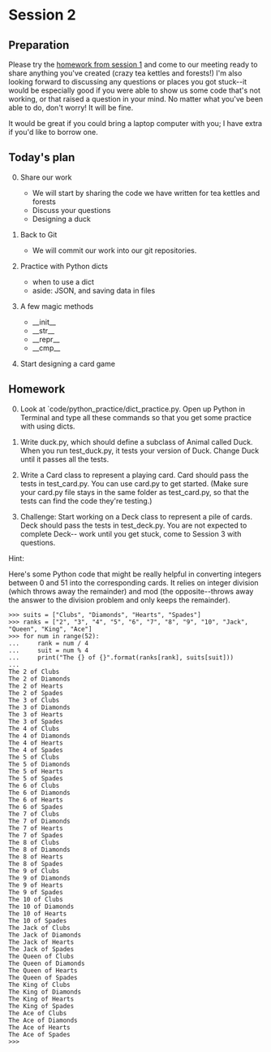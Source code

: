 Session 2
=========

Preparation
-----------

Please try the [homework from session 1](https://github.com/cproctor/summer_course/tree/master/curriculum/session_1) and come to our meeting ready to share anything you've created (crazy tea kettles and forests!) I'm also looking forward to discussing any questions or places you got stuck--it would be especially good if you were able to show us some code that's not working, or that raised a question in your mind. No matter what you've been able to do, don't worry! It will be fine. 

It would be great if you could bring a laptop computer with you; I have extra if you'd like to borrow one.

Today's plan
------------

0. Share our work
    - We will start by sharing the code we have written for tea kettles and forests
    - Discuss your questions
    - Designing a duck

1. Back to Git
    - We will commit our work into our git repositories.

2. Practice with Python dicts
    - when to use a dict
    - aside: JSON, and saving data in files

3. A few magic methods
    - \_\_init\_\_
    - \_\_str\_\_
    - \_\_repr\_\_
    - \_\_cmp\_\_

4. Start designing a card game

Homework
--------

0. Look at `code/python\_practice/dict\_practice.py. Open up Python in 
   Terminal and type all these commands so that you get some practice 
   with using dicts.

1. Write duck.py, which should define a subclass of Animal called Duck.
   When you run test_duck.py, it tests your version of Duck. Change Duck 
   until it passes all the tests.

2. Write a Card class to represent a playing card. Card should pass the 
   tests in test\_card.py. You can use card.py to get started. (Make sure 
   your card.py file stays in the same folder as test\_card.py, so that 
   the tests can find the code they're testing.)

4. Challenge: Start working on a Deck class to represent a pile of cards. Deck should
  pass the tests in test\_deck.py. You are not expected to complete Deck--
  work until you get stuck, come to Session 3 with questions.

Hint:

Here's some Python code that might be really helpful in converting integers between 
0 and 51 into the corresponding cards. It relies on integer division 
(which throws away the remainder) and mod (the opposite--throws away the answer to the
division problem and only keeps the remainder). 

    >>> suits = ["Clubs", "Diamonds", "Hearts", "Spades"]
    >>> ranks = ["2", "3", "4", "5", "6", "7", "8", "9", "10", "Jack", "Queen", "King", "Ace"]
    >>> for num in range(52):
    ...     rank = num / 4
    ...     suit = num % 4
    ...     print("The {} of {}".format(ranks[rank], suits[suit]))
    ... 
    The 2 of Clubs
    The 2 of Diamonds
    The 2 of Hearts
    The 2 of Spades
    The 3 of Clubs
    The 3 of Diamonds
    The 3 of Hearts
    The 3 of Spades
    The 4 of Clubs
    The 4 of Diamonds
    The 4 of Hearts
    The 4 of Spades
    The 5 of Clubs
    The 5 of Diamonds
    The 5 of Hearts
    The 5 of Spades
    The 6 of Clubs
    The 6 of Diamonds
    The 6 of Hearts
    The 6 of Spades
    The 7 of Clubs
    The 7 of Diamonds
    The 7 of Hearts
    The 7 of Spades
    The 8 of Clubs
    The 8 of Diamonds
    The 8 of Hearts
    The 8 of Spades
    The 9 of Clubs
    The 9 of Diamonds
    The 9 of Hearts
    The 9 of Spades
    The 10 of Clubs
    The 10 of Diamonds
    The 10 of Hearts
    The 10 of Spades
    The Jack of Clubs
    The Jack of Diamonds
    The Jack of Hearts
    The Jack of Spades
    The Queen of Clubs
    The Queen of Diamonds
    The Queen of Hearts
    The Queen of Spades
    The King of Clubs
    The King of Diamonds
    The King of Hearts
    The King of Spades
    The Ace of Clubs
    The Ace of Diamonds
    The Ace of Hearts
    The Ace of Spades
    >>> 
